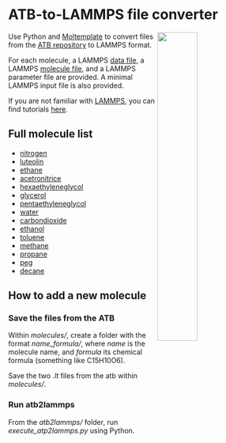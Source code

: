 # ATB-to-LAMMPS file converter

<a href="webp">
  <img src="molecules/luteolin_C15H10O6/luoteolin.png" align="right" width="40%"/>
</a>

Use Python and [Moltemplate](https://www.moltemplate.org/) to convert 
files from the [ATB repository](https://atb.uq.edu.au/) to LAMMPS format. 

For each molecule, a LAMMPS [data file](https://docs.lammps.org/read_data.html),
a LAMMPS [molecule file](https://docs.lammps.org/molecule.html),
and a LAMMPS parameter file are provided.
A minimal LAMMPS input file is also provided.

If you are not familiar with [LAMMPS](https://www.lammps.org/),
you can find tutorials [here](https://lammpstutorials.github.io/).

## Full molecule list

- [nitrogen](molecules/nitrogen_N2)
- [luteolin](molecules/luteolin_C15H10O6)
- [ethane](molecules/ethane_C2H6)
- [acetronitrice](molecules/acetronitrice_C2H3N)
- [hexaethyleneglycol](molecules/hexaethyleneglycol_C12H26O7)
- [glycerol](molecules/glycerol_C3H8O3)
- [pentaethyleneglycol](molecules/pentaethyleneglycol_C10H22O6)
- [water](molecules/water_H2O)
- [carbondioxide](molecules/carbondioxide_CO2)
- [ethanol](molecules/ethanol_C2H5OH)
- [toluene](molecules/toluene_C7H8)
- [methane](molecules/methane_CH4)
- [propane](molecules/propane_C3H8)
- [peg](molecules/peg_C28H58O15)
- [decane](molecules/decane_C10H22)

## How to add a new molecule

### Save the files from the ATB

Within *molecules/*, create a folder with the format *name_formula/*, 
where *name* is the molecule name, and *formula* its chemical formula
(something like C15H10O6).

Save the two *.lt* files from the atb within *molecules/*.

### Run atb2lammps

From the *atb2lammps/* folder, run *execute_atp2lammps.py* using Python.
